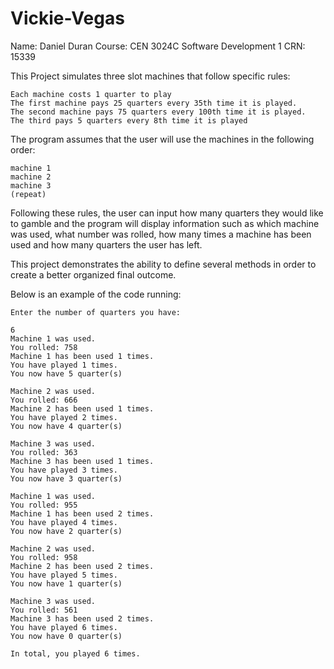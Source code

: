 # Vickie-Vegas

Name: Daniel Duran
Course: CEN 3024C Software Development 1
CRN: 15339

This Project simulates three slot machines that follow specific rules:

    Each machine costs 1 quarter to play
    The first machine pays 25 quarters every 35th time it is played.
    The second machine pays 75 quarters every 100th time it is played.
    The third pays 5 quarters every 8th time it is played

The program assumes that the user will use the machines in the following order:

    machine 1
    machine 2
    machine 3
    (repeat)

Following these rules, the user can input how many quarters they would like to gamble and the program will display information such as which machine was used, what number was rolled, how many times a machine has been used and how many quarters the user has left. 

This project demonstrates the ability to define several methods in order to create a better organized final outcome.

Below is an example of the code running:

    Enter the number of quarters you have: 
    
    6
    Machine 1 was used.
    You rolled: 758
    Machine 1 has been used 1 times.
    You have played 1 times.
    You now have 5 quarter(s)
    
    Machine 2 was used.
    You rolled: 666
    Machine 2 has been used 1 times.
    You have played 2 times.
    You now have 4 quarter(s)
    
    Machine 3 was used.
    You rolled: 363
    Machine 3 has been used 1 times.
    You have played 3 times.
    You now have 3 quarter(s)
    
    Machine 1 was used.
    You rolled: 955
    Machine 1 has been used 2 times.
    You have played 4 times.
    You now have 2 quarter(s)
    
    Machine 2 was used.
    You rolled: 958
    Machine 2 has been used 2 times.
    You have played 5 times.
    You now have 1 quarter(s)
    
    Machine 3 was used.
    You rolled: 561
    Machine 3 has been used 2 times.
    You have played 6 times.
    You now have 0 quarter(s)
    
    In total, you played 6 times.
